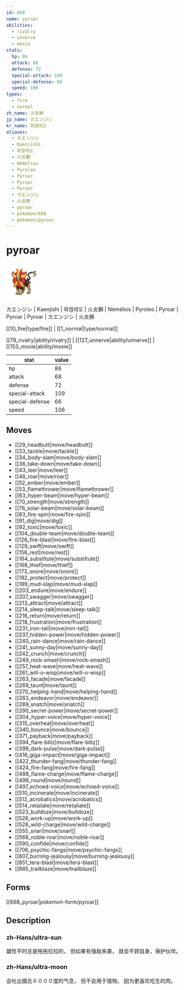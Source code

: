 ```yaml
---
id: 668
name: pyroar
abilities:
  - rivalry
  - unnerve
  - moxie
stats:
  hp: 86
  attack: 68
  defense: 72
  special-attack: 109
  special-defense: 66
  speed: 106
types:
  - fire
  - normal
zh_name: 火炎狮
jp_name: カエンジシ
kr_name: 화염레오
aliases:
  - カエンジシ
  - Kaenjishi
  - 화염레오
  - 火炎獅
  - Némélios
  - Pyroleo
  - Pyroar
  - Pyroar
  - Pyroar
  - カエンジシ
  - 火炎狮
  - pyroar
  - pokemon/668
  - pokemon/pyroar
---
```

# pyroar

![](https://raw.githubusercontent.com/PokeAPI/sprites/master/sprites/pokemon/668.png)

カエンジシ | Kaenjishi | 화염레오 | 火炎獅 | Némélios | Pyroleo | Pyroar | Pyroar | Pyroar | カエンジシ | 火炎狮

[[10_fire|type/fire]] | [[1_normal|type/normal]]

[[79_rivalry|ability/rivalry]] | [[127_unnerve|ability/unnerve]] | [[153_moxie|ability/moxie]]

|stat|value|
|---|---|
|hp|86|
|attack|68|
|defense|72|
|special-attack|109|
|special-defense|66|
|speed|106|


## Moves

- [[29_headbutt|move/headbutt]]
- [[33_tackle|move/tackle]]
- [[34_body-slam|move/body-slam]]
- [[36_take-down|move/take-down]]
- [[43_leer|move/leer]]
- [[46_roar|move/roar]]
- [[52_ember|move/ember]]
- [[53_flamethrower|move/flamethrower]]
- [[63_hyper-beam|move/hyper-beam]]
- [[70_strength|move/strength]]
- [[76_solar-beam|move/solar-beam]]
- [[83_fire-spin|move/fire-spin]]
- [[91_dig|move/dig]]
- [[92_toxic|move/toxic]]
- [[104_double-team|move/double-team]]
- [[126_fire-blast|move/fire-blast]]
- [[129_swift|move/swift]]
- [[156_rest|move/rest]]
- [[164_substitute|move/substitute]]
- [[168_thief|move/thief]]
- [[173_snore|move/snore]]
- [[182_protect|move/protect]]
- [[189_mud-slap|move/mud-slap]]
- [[203_endure|move/endure]]
- [[207_swagger|move/swagger]]
- [[213_attract|move/attract]]
- [[214_sleep-talk|move/sleep-talk]]
- [[216_return|move/return]]
- [[218_frustration|move/frustration]]
- [[231_iron-tail|move/iron-tail]]
- [[237_hidden-power|move/hidden-power]]
- [[240_rain-dance|move/rain-dance]]
- [[241_sunny-day|move/sunny-day]]
- [[242_crunch|move/crunch]]
- [[249_rock-smash|move/rock-smash]]
- [[257_heat-wave|move/heat-wave]]
- [[261_will-o-wisp|move/will-o-wisp]]
- [[263_facade|move/facade]]
- [[269_taunt|move/taunt]]
- [[270_helping-hand|move/helping-hand]]
- [[283_endeavor|move/endeavor]]
- [[289_snatch|move/snatch]]
- [[290_secret-power|move/secret-power]]
- [[304_hyper-voice|move/hyper-voice]]
- [[315_overheat|move/overheat]]
- [[340_bounce|move/bounce]]
- [[371_payback|move/payback]]
- [[394_flare-blitz|move/flare-blitz]]
- [[399_dark-pulse|move/dark-pulse]]
- [[416_giga-impact|move/giga-impact]]
- [[422_thunder-fang|move/thunder-fang]]
- [[424_fire-fang|move/fire-fang]]
- [[488_flame-charge|move/flame-charge]]
- [[496_round|move/round]]
- [[497_echoed-voice|move/echoed-voice]]
- [[510_incinerate|move/incinerate]]
- [[512_acrobatics|move/acrobatics]]
- [[514_retaliate|move/retaliate]]
- [[523_bulldoze|move/bulldoze]]
- [[526_work-up|move/work-up]]
- [[528_wild-charge|move/wild-charge]]
- [[555_snarl|move/snarl]]
- [[568_noble-roar|move/noble-roar]]
- [[590_confide|move/confide]]
- [[706_psychic-fangs|move/psychic-fangs]]
- [[807_burning-jealousy|move/burning-jealousy]]
- [[851_tera-blast|move/tera-blast]]
- [[885_trailblaze|move/trailblaze]]

## Forms



[[668_pyroar|pokemon-form/pyroar]]

## Description

### zh-Hans/ultra-sun

雄性平时总是拖拖拉拉的，
但如果有强敌来袭，
就会不顾自身，保护伙伴。

### zh-Hans/ultra-moon

会吐出摄氏６０００度的气息，
但不会用于猎物。
因为更喜欢吃生的肉。

